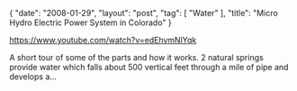 {
   "date": "2008-01-29",
   "layout": "post",
   "tag": [
      "Water"
   ],
   "title": "Micro Hydro Electric Power System in Colorado"
}

https://www.youtube.com/watch?v=edEhvmNlYqk  

A short tour of some of the parts and how it works. 2 natural springs provide water which falls about 500 vertical feet through a mile of pipe and develops a...